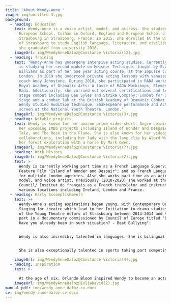 ```yaml
---
title: "About Wendy-Anne "
image: img/untitled-3.jpg
background:
  - heading: Education
    text: Wendy-Anne is a voice artist, model, and actress. She studied at the
      European School, Culham in Oxford, England and European School of
      Strasbourg in Strasbourg, France. In 2015, she enrolled at the University
      of Strasbourg to study English language, literature, and civilisation and
      she graduated from university 2018.
    imageUrl: img/WendyAnneDaloz@Constance Victoria(12).jpg
  - heading: Training
    text: "Wendy-Anne has undergone intensive acting studies. Currently (2020) she
      is studying her second module on Meisner Technique, taught by Scott
      Williams as part of her one year acting course, at the impulse company,
      London. In 2019 she undertook private acting lessons with Vanessa Kirby's
      coach Andy Johnstone. During 2018, she participated in RADA workshops at
      Royal Academy of Dramatic Arts: A taste of RADA Workshops, Elements of
      Rada. Additionally, she carried out several certifications and training in
      stage combat including Dan Syles and Strike Company: Combat for Screen and
      Stage and a combat lab at the British Academy of Dramatic Combat. In 2016
      Wendy studied Audition technique, Shakespeare performance and Acting for
      screen at the National Youth Theatre, London."
    imageUrl: img/WendyAnneDaloz@Constance Victoria(3).jpg
  - heading: Notable projects
    text: Wendy is known for her amazon prime video short, Angie Lemaire as well as
      her upcoming IMDb projects including Island of Wonder and Despair, Gemma's
      Tale, and The Rose in the Flame. She is also known for her videography
      collaborations, including her lady with the lamp clip by Alord Walker and
      her forest exploration with a horse by Mark Owen.
    imageUrl: img/WendyAnneDaloz@Constance Victoria(7).jpg
  - heading: Work History
    imageUrl: img/WendyAnneDaloz@Constance Victoria(2).jpg
    text: >
      Wendy is currently working part time as a French Language Supervisor for
      Feature Film "Island of Wonder and Despair"; and as French Language tutor
      for multiple London agencies. Also she works part-time as an actress,
      model, and voice artist. Previously (2018-2020) she worked at the British
      Council/ Institut de français as a French translator and instructor, in
      various locations including Ireland, London and France.
  - heading: Early Accomplishments
    text: >+
      Wendy-Anne's acting aspirations began young, with Contemporary Dance and
      Singing for theatre which lead to her Initiation to drama studies as part
      of the Young Theatre Actors of Strasbourg between 2013-2014 and taking
      part in a documentary commissioned by Council of Europe titled "Bullying -
      Have you already been in such situation? - Beat Bullying".


      Wendy is also incredibly talented in languages. She is bilingual in English and French and does not have an accent. She is also semi-fluent in German and Spanish, which she studied intensively during her youth as part of her European baccalaureate. Additionally, her love of languages lead to her creating a short novel: "fly away" in 2015, a romantic adventure about a girl going on a quest to Ireland.


      She is also exceptionally talented in sports taking part competitively in Badminton, Baseball, Basketball, Canoe, Cycling, Football, Gymnastics, Hockey (field), Rhythmic Gymnastics, Swimming and Yoga, of which she achieved gold medals in swimming and a silver medal in Lingolsheim cross country (2013). 

    imageUrl: img/WendyAnneDaloz@Constance Victoria(4).jpg
  - heading: Inspiration
    text: >-
      
      At the age of six, Orlando Bloom inspired Wendy to become an actress. She watched all his movies, inspired by the heroic and fantastical characters that he portrayed that made created the illusion of diving into another realm! Her aspiration is to find herself in similar roles and to and to inspire others in the same way.
    imageUrl: img/WendyAnneDaloz@IuliaDavid(2).jpg
manual_pdf: img/wendy-anne-daloz-cv.docx
cv: img/wendy-anne-daloz-cv.docx
---
```

